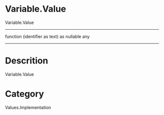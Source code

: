 ﻿# Variable.Value
Variable.Value
***
function (identifier as text) as nullable any
***
# Descrition 
Variable.Value
# Category 
Values.Implementation
